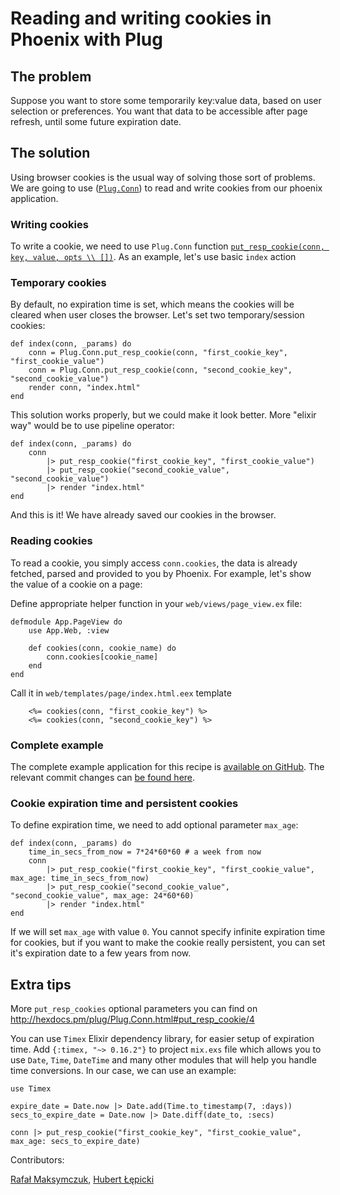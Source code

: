 # Reading and writing cookies in Phoenix with Plug

## The problem

Suppose you want to store some temporarily key:value data, based on user
selection or preferences. You want that data to be accessible after page refresh, until some future expiration date. 

## The solution

Using browser cookies is the usual way of solving those sort of problems. We are going to use ([`Plug.Conn`](http://hexdocs.pm/plug/Plug.Conn.html)) to read and write cookies from our phoenix application.

### Writing cookies

To write a cookie, we need to use `Plug.Conn` function [`put_resp_cookie(conn, key, value, opts \\ [])`](http://hexdocs.pm/plug/Plug.Conn.html#put_resp_cookie/4). As an example, let's use basic `index` action

### Temporary cookies

By default, no expiration time is set, which means the cookies will
be cleared when user closes the browser. Let's set two temporary/session cookies:

    def index(conn, _params) do
        conn = Plug.Conn.put_resp_cookie(conn, "first_cookie_key", "first_cookie_value")
        conn = Plug.Conn.put_resp_cookie(conn, "second_cookie_key", "second_cookie_value")
        render conn, "index.html"
    end

This solution works properly, but we could make it look better. More "elixir way" would be to use pipeline operator:

    def index(conn, _params) do
        conn
            |> put_resp_cookie("first_cookie_key", "first_cookie_value")
            |> put_resp_cookie("second_cookie_value", "second_cookie_value")
            |> render "index.html"
    end

And this is it! We have already saved our cookies in the browser.

### Reading cookies

To read a cookie, you simply access `conn.cookies`, the data is already
fetched, parsed and provided to you by Phoenix. For example, let's show the value of a cookie on a page:

Define appropriate helper function in your `web/views/page_view.ex` file:

    defmodule App.PageView do
        use App.Web, :view

        def cookies(conn, cookie_name) do
            conn.cookies[cookie_name]
        end
    end

Call it in `web/templates/page/index.html.eex` template

        <%= cookies(conn, "first_cookie_key") %>
        <%= cookies(conn, "second_cookie_key") %>

### Complete example

The complete example application for this recipe is [available on
GitHub](https://github.com/amberbit/elixir_cocktail_reading_and_writing_cookies).
The relevant commit changes can [be found
here](https://github.com/amberbit/elixir_cocktail_reading_and_writing_cookies/commit/ad88d823082cd29dd1975f15e3e1b3ac69b4388c).

### Cookie expiration time and persistent cookies

To define expiration time, we need to add optional parameter `max_age`:

    def index(conn, _params) do
        time_in_secs_from_now = 7*24*60*60 # a week from now
        conn
            |> put_resp_cookie("first_cookie_key", "first_cookie_value", max_age: time_in_secs_from_now)
            |> put_resp_cookie("second_cookie_value", "second_cookie_value", max_age: 24*60*60)
            |> render "index.html"
    end

If we will set `max_age` with value `0`. You cannot specify infinite
expiration time for cookies, but if you want to make the cookie really
persistent, you can set it's expiration date to a few years from now.

## Extra tips

More `put_resp_cookies` optional parameters you can find on http://hexdocs.pm/plug/Plug.Conn.html#put_resp_cookie/4

You can use `Timex` Elixir dependency library, for easier setup of expiration time. Add `{:timex, "~> 0.16.2"}` to project `mix.exs` file which allows you to use `Date`, `Time`, `DateTime` and many other modules that will help you handle time conversions. In our case, we can use an example:

    use Timex

    expire_date = Date.now |> Date.add(Time.to_timestamp(7, :days))
    secs_to_expire_date = Date.now |> Date.diff(date_to, :secs)

    conn |> put_resp_cookie("first_cookie_key", "first_cookie_value", max_age: secs_to_expire_date)

Contributors:

[Rafał Maksymczuk](mailto:rafal.maksymczuk@amberbit.com), [Hubert Łępicki](mailto:hubert.lepicki@amberbit.com)

